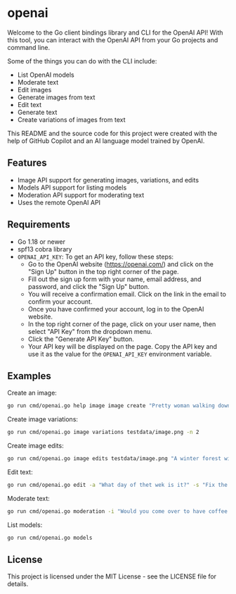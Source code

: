 # openai

Welcome to the Go client bindings library and CLI for the OpenAI API! With this tool, you can interact with the OpenAI API from your Go projects and command line.

Some of the things you can do with the CLI include:

* List OpenAI models
* Moderate text
* Edit images
* Generate images from text
* Edit text
* Generate text
* Create variations of images from text

This README and the source code for this project were created with the help of GitHub Copilot and an AI language model trained by OpenAI.

## Features

* Image API support for generating images, variations, and edits
* Models API support for listing models
* Moderation API support for moderating text
* Uses the remote OpenAI API

## Requirements

* Go 1.18 or newer
* spf13 cobra library
* `OPENAI_API_KEY`: To get an API key, follow these steps:
   * Go to the OpenAI website (https://openai.com/) and click on the "Sign Up" button in the top right corner of the page.       
   * Fill out the sign up form with your name, email address, and password, and click the "Sign Up" button.
   * You will receive a confirmation email. Click on the link in the email to confirm your account.
   * Once you have confirmed your account, log in to the OpenAI website.
   * In the top right corner of the page, click on your user name, then select "API Key" from the dropdown menu.
   * Click the "Generate API Key" button.
   * Your API key will be displayed on the page. Copy the API key and use it as the value for the `OPENAI_API_KEY` environment variable.

## Examples

Create an image:
```bash
go run cmd/openai.go help image image create "Pretty woman walking down the street."
```
Create image variations:
```bash
go run cmd/openai.go image variations testdata/image.png -n 2
```
Create image edits:
```bash
go run cmd/openai.go image edits testdata/image.png "A winter forest with a winding path." -m testdata/mask.png -n 2
```
Edit text:
```bash
go run cmd/openai.go edit -a "What day of thet wek is it?" -s "Fix the spelling mistakes"
```
Moderate text:
```bash
go run cmd/openai.go moderation -i "Would you come over to have coffee together?"
```
List models:
```bash
go run cmd/openai.go models
```

## License

This project is licensed under the MIT License - see the LICENSE file for details.